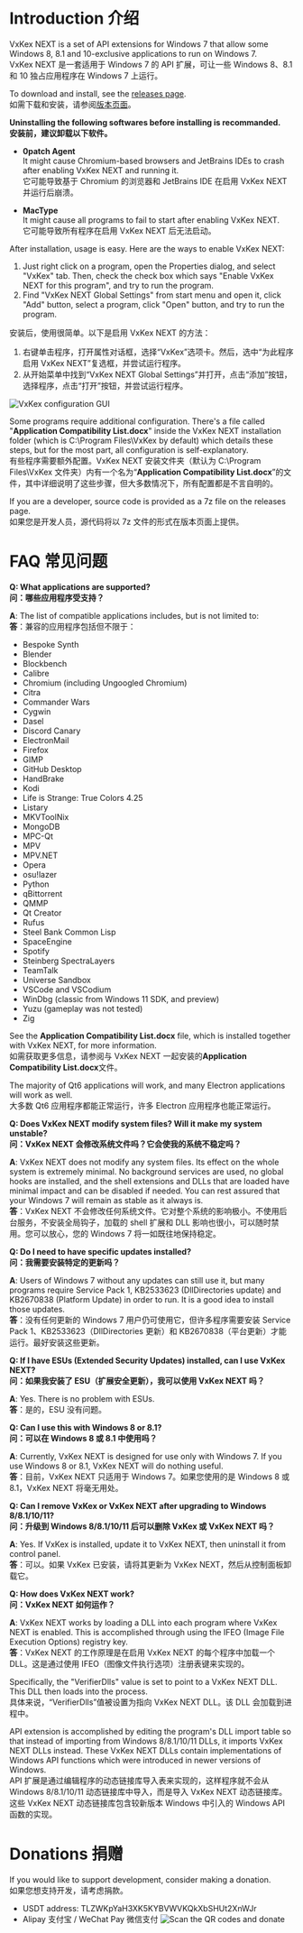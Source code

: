 Introduction  介绍
============

VxKex NEXT is a set of API extensions for Windows 7 that allow some Windows 8, 8.1 and 10-exclusive applications to run on Windows 7.  
VxKex NEXT 是一套适用于 Windows 7 的 API 扩展，可让一些 Windows 8、8.1 和 10 独占应用程序在 Windows 7 上运行。

To download and install, see the [releases page](https://github.com/YuZhouRen86/VxKex-NEXT/releases).  
如需下载和安装，请参阅[版本页面](https://github.com/YuZhouRen86/VxKex-NEXT/releases)。

**Uninstalling the following softwares before installing is recommanded.**  
**安装前，建议卸载以下软件。**

- **0patch Agent**  
  It might cause Chromium-based browsers and JetBrains IDEs to crash after enabling VxKex NEXT and running it.  
  它可能导致基于 Chromium 的浏览器和 JetBrains IDE 在启用 VxKex NEXT 并运行后崩溃。

- **MacType**  
  It might cause all programs to fail to start after enabling VxKex NEXT.  
  它可能导致所有程序在启用 VxKex NEXT 后无法启动。

After installation, usage is easy. Here are the ways to enable VxKex NEXT:
1. Just right click on a program, open the Properties dialog, and select "VxKex" tab. Then, check the check box which says "Enable VxKex NEXT for this program", and try to run the program.
2. Find "VxKex NEXT Global Settings" from start menu and open it, click "Add" button, select a program, click "Open" button, and try to run the program.

安装后，使用很简单。以下是启用 VxKex NEXT 的方法：
1. 右键单击程序，打开属性对话框，选择“VxKex”选项卡。然后，选中“为此程序启用 VxKex NEXT”复选框，并尝试运行程序。
2. 从开始菜单中找到“VxKex NEXT Global Settings”并打开，点击“添加”按钮，选择程序，点击“打开”按钮，并尝试运行程序。

![VxKex configuration GUI](/example-screenshot.png)

Some programs require additional configuration. There's a file called "**Application Compatibility List.docx**" inside the VxKex NEXT installation folder (which is C:\Program Files\VxKex by default) which details these steps, but for the most part, all configuration is self-explanatory.  
有些程序需要额外配置。VxKex NEXT 安装文件夹（默认为 C:\Program Files\VxKex 文件夹）内有一个名为“**Application Compatibility List.docx**”的文件，其中详细说明了这些步骤，但大多数情况下，所有配置都是不言自明的。

If you are a developer, source code is provided as a 7z file on the releases page.  
如果您是开发人员，源代码将以 7z 文件的形式在版本页面上提供。

FAQ  常见问题
===

**Q: What applications are supported?**  
**问：哪些应用程序受支持？**

**A**: The list of compatible applications includes, but is not limited to:  
**答**：兼容的应用程序包括但不限于：

- Bespoke Synth
- Blender
- Blockbench
- Calibre
- Chromium (including Ungoogled Chromium)
- Citra
- Commander Wars
- Cygwin
- Dasel
- Discord Canary
- ElectronMail
- Firefox
- GIMP
- GitHub Desktop
- HandBrake
- Kodi
- Life is Strange: True Colors 4.25
- Listary
- MKVToolNix
- MongoDB
- MPC-Qt
- MPV
- MPV.NET
- Opera
- osu!lazer
- Python
- qBittorrent
- QMMP
- Qt Creator
- Rufus
- Steel Bank Common Lisp
- SpaceEngine
- Spotify
- Steinberg SpectraLayers
- TeamTalk
- Universe Sandbox
- VSCode and VSCodium
- WinDbg (classic from Windows 11 SDK, and preview)
- Yuzu (gameplay was not tested)
- Zig

See the **Application Compatibility List.docx** file, which is installed together with VxKex NEXT, for more information.  
如需获取更多信息，请参阅与 VxKex NEXT 一起安装的**Application Compatibility List.docx**文件。

The majority of Qt6 applications will work, and many Electron applications will work as well.  
大多数 Qt6 应用程序都能正常运行，许多 Electron 应用程序也能正常运行。

**Q: Does VxKex NEXT modify system files? Will it make my system unstable?**  
**问：VxKex NEXT 会修改系统文件吗？它会使我的系统不稳定吗？**

**A**: VxKex NEXT does not modify any system files. Its effect on the whole system is extremely minimal. No background services are used, no global hooks are installed, and the shell extensions and DLLs that are loaded have minimal impact and can be disabled if needed. You can rest assured that your Windows 7 will remain as stable as it always is.  
**答**：VxKex NEXT 不会修改任何系统文件。它对整个系统的影响极小。不使用后台服务，不安装全局钩子，加载的 shell 扩展和 DLL 影响也很小，可以随时禁用。您可以放心，您的 Windows 7 将一如既往地保持稳定。

**Q: Do I need to have specific updates installed?**  
**问：我需要安装特定的更新吗？**

**A**: Users of Windows 7 without any updates can still use it, but many programs require Service Pack 1, KB2533623 (DllDirectories update) and KB2670838 (Platform Update) in order to run. It is a good idea to install those updates.  
**答**：没有任何更新的 Windows 7 用户仍可使用它，但许多程序需要安装 Service Pack 1、KB2533623（DllDirectories 更新）和 KB2670838（平台更新）才能运行。最好安装这些更新。

**Q: If I have ESUs (Extended Security Updates) installed, can I use VxKex NEXT?**  
**问：如果我安装了 ESU（扩展安全更新），我可以使用 VxKex NEXT 吗？**

**A**: Yes. There is no problem with ESUs.  
**答**：是的，ESU 没有问题。

**Q: Can I use this with Windows 8 or 8.1?**  
**问：可以在 Windows 8 或 8.1 中使用吗？**  

**A**: Currently, VxKex NEXT is designed for use only with Windows 7. If you use Windows 8 or 8.1, VxKex NEXT will do nothing useful.  
**答**：目前，VxKex NEXT 只适用于 Windows 7。如果您使用的是 Windows 8 或 8.1，VxKex NEXT 将毫无用处。

**Q: Can I remove VxKex or VxKex NEXT after upgrading to Windows 8/8.1/10/11?**  
**问：升级到 Windows 8/8.1/10/11 后可以删除 VxKex 或 VxKex NEXT 吗？**

**A**: Yes. If VxKex is installed, update it to VxKex NEXT, then uninstall it from control panel.  
**答**：可以。如果 VxKex 已安装，请将其更新为 VxKex NEXT，然后从控制面板卸载它。

**Q: How does VxKex NEXT work?**  
**问：VxKex NEXT 如何运作？**

**A**: VxKex NEXT works by loading a DLL into each program where VxKex NEXT is enabled. This is accomplished through using the IFEO (Image File Execution Options) registry key.  
**答**：VxKex NEXT 的工作原理是在启用 VxKex NEXT 的每个程序中加载一个 DLL。这是通过使用 IFEO（图像文件执行选项）注册表键来实现的。

Specifically, the "VerifierDlls" value is set to point to a VxKex NEXT DLL. This DLL then loads into the process.  
具体来说，“VerifierDlls”值被设置为指向 VxKex NEXT DLL。该 DLL 会加载到进程中。

API extension is accomplished by editing the program's DLL import table so that instead of importing from Windows 8/8.1/10/11 DLLs, it imports VxKex NEXT DLLs instead. These VxKex NEXT DLLs contain implementations of Windows API functions which were introduced in newer versions of Windows.  
API 扩展是通过编辑程序的动态链接库导入表来实现的，这样程序就不会从 Windows 8/8.1/10/11 动态链接库中导入，而是导入 VxKex NEXT 动态链接库。这些 VxKex NEXT 动态链接库包含较新版本 Windows 中引入的 Windows API 函数的实现。

Donations  捐赠
=========

If you would like to support development, consider making a donation.  
如果您想支持开发，请考虑捐款。
- USDT address: TLZWKpYaH3XK5KYBVWVKQkXbSHUt2XnWJr
- Alipay 支付宝 / WeChat Pay 微信支付
![Scan the QR codes and donate](/donation.png)
